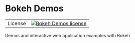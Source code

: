 Bokeh Demos
===========

<table>
  <td>License</td>
  <td>
    <a href="https://github.com/bokeh/bokeh-demos/blob/master/LICENSE">
    <img src="https://img.shields.io/github/license/bokeh/bokeh.svg" alt="Bokeh Demos license" />
    </a>
  </td>
</tr>
</table>

Demos and interactive web application examples with Bokeh